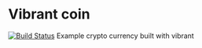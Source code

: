 # Vibrant coin
[![Build Status](https://travis-ci.org/vibrantkt/chat-example.svg?branch=master)](https://travis-ci.org/vibrantkt/chat-example)
Example crypto currency built with vibrant
